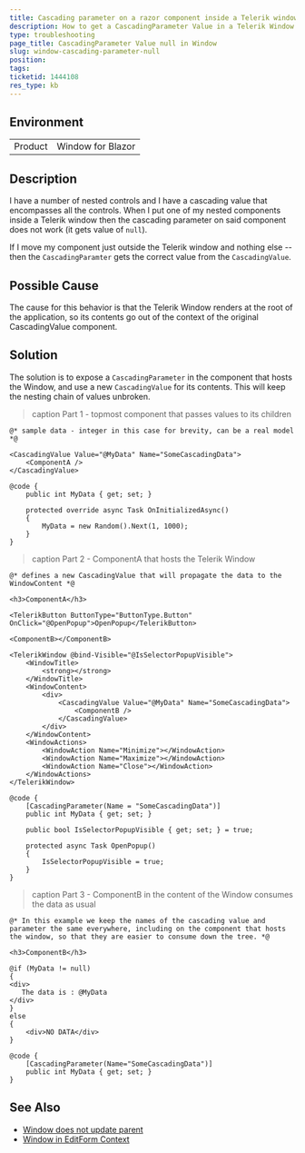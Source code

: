 ```yaml
---
title: Cascading parameter on a razor component inside a Telerik window control - not getting a value set
description: How to get a CascadingParameter Value in a Telerik Window.
type: troubleshooting
page_title: CascadingParameter Value null in Window
slug: window-cascading-parameter-null
position: 
tags: 
ticketid: 1444108
res_type: kb
---
```


## Environment
<table>
	<tbody>
		<tr>
			<td>Product</td>
			<td>Window for Blazor</td>
		</tr>
	</tbody>
</table>


## Description
I have a number of nested controls and I have a cascading value that encompasses all the controls.  When I put one of my nested components inside a Telerik window then the cascading parameter on said component does not work (it gets value of `null`). 

If I move my component just outside the Telerik window and nothing else -- then the `CascadingParamter` gets the correct value from the `CascadingValue`.

## Possible Cause
The cause for this behavior is that the Telerik Window renders at the root  of the application, so its contents go out of the context of the original CascadingValue component.

## Solution
The solution is to expose a `CascadingParameter` in the component that hosts the Window, and use a new `CascadingValue` for its contents. This will keep the nesting chain of values unbroken.

>caption Part 1 - topmost component that passes values to its children

````RAZOR
@* sample data - integer in this case for brevity, can be a real model *@

<CascadingValue Value="@MyData" Name="SomeCascadingData">
    <ComponentA />
</CascadingValue>

@code {
    public int MyData { get; set; }

    protected override async Task OnInitializedAsync()
    {
        MyData = new Random().Next(1, 1000);
    }
}
````

>caption Part 2 - ComponentA that hosts the Telerik Window

````RAZOR
@* defines a new CascadingValue that will propagate the data to the WindowContent *@

<h3>ComponentA</h3>

<TelerikButton ButtonType="ButtonType.Button" OnClick="@OpenPopup">OpenPopup</TelerikButton>

<ComponentB></ComponentB>

<TelerikWindow @bind-Visible="@IsSelectorPopupVisible">
    <WindowTitle>
        <strong></strong>
    </WindowTitle>
    <WindowContent>
        <div>
            <CascadingValue Value="@MyData" Name="SomeCascadingData">
                <ComponentB />
            </CascadingValue>
        </div>
    </WindowContent>
    <WindowActions>
        <WindowAction Name="Minimize"></WindowAction>
        <WindowAction Name="Maximize"></WindowAction>
        <WindowAction Name="Close"></WindowAction>
    </WindowActions>
</TelerikWindow>

@code {
    [CascadingParameter(Name = "SomeCascadingData")]
    public int MyData { get; set; }

    public bool IsSelectorPopupVisible { get; set; } = true;

    protected async Task OpenPopup()
    {
        IsSelectorPopupVisible = true;
    }
}
````

>caption Part 3 - ComponentB in the content of the Window consumes the data as usual

````RAZOR
@* In this example we keep the names of the cascading value and parameter the same everywhere, including on the component that hosts the window, so that they are easier to consume down the tree. *@

<h3>ComponentB</h3>

@if (MyData != null)
{
<div>
   The data is : @MyData
</div>
}
else
{
    <div>NO DATA</div>
}

@code {
    [CascadingParameter(Name="SomeCascadingData")]
    public int MyData { get; set; }
}

````


## See Also

* [Window does not update parent](slug:window-does-not-update-parent)
* [Window in EditForm Context](slug:window-in-form-edit-context)
